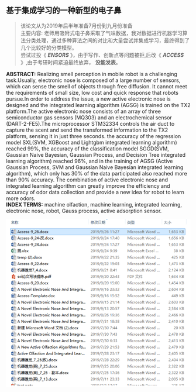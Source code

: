 ## 基于集成学习的一种新型的电子鼻
>该论文从为2019年后半年准备7月份到九月份准备 <br>
>主要内容: 老师用吸附式电子鼻采取了气味数据，我对数据进行机器学习算法分类处理，通过多种算法之间的对比和大量尝试并集成学习，最终得到了几个比较好的分类模型。<br>
>尝试过投《 ___ENSORS___ 》，由于写作、创新点等问题被拒,后改《 ___ACCESS___ 》,由于考研时间紧迫最终放弃， __没能发表__。

__ABSTRACT:__ Realizing smell perception in mobile robot is a challenging task.Usually, electronic nose is composed of a large number of sensors, which can sense the smell of objects through free diffusion. It cannot meet the requirements of small size, low cost and quick response that robots pursue.In order to address the issue, a new active electronic nose is designed and the integrated learning algorithm (AGSG) is trained on the TX2 platform.The active electronic nose consists of an array of three semiconductor gas sensors (MQ303) and an electrochemical sensor (DART-2-FE5).The microprocessor STM32334 controls the air duct to capture the scent and send the transformed information to the TX2 platform, sensing it in just three seconds. the accuracy of the regression model SXL(SVM, XGBoost and Lightgbm integrated learning algorithm) reached 99%, the accuracy of the classification model SGGD(SVM, Gaussian Naive Bayesian, Gaussian Process, and Decision Tree integrated learning algorithm) reached 96%, and in the training of AGSG (Active Gaussian Process, SVM and Gaussian Naive Bayesian integrated learning algorithm), which only has 30% of the data participated also reached more than 90% accuracy. The combination of active electronic nose and integrated learning algorithm can greatly improve the efficiency and accuracy of odor data collection and provide a new idea for robot to learn more odors.<br>
__INDEX TERMS:__ machine olfaction, machine learning, integrated learning, electronic nose, robot, Gauss process, active adsorption sensor. 



![avatar](https://github.com/katsuunhi/A-Novel-Electronic-Nose-And-Integrated-Learning-Algorithm-For-Robot/blob/master/p.png)
